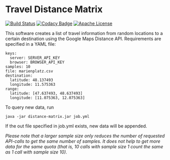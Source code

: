 # Travel Distance Matrix
[![Build Status](https://travis-ci.org/bitzl/google-maps-distance.svg?branch=master)](https://travis-ci.org/bitzl/google-maps-distance)
[![Codacy Badge](https://api.codacy.com/project/badge/grade/a24430385df647fca92368e0e9c1a4cf)](https://www.codacy.com/app/marcus_2/google-maps-distance)
[![Apache License](https://img.shields.io/badge/license-Apache%202.0-blue.svg)](LICENSE)

This software creates a list of travel information from random locations to a certain destination using the Google Maps Distance API. Requirements are specified in a YAML file:

    keys:
      server: SERVER_API_KEY
      browser: BROWSER_API_KEY
    samples: 10
    file: marienplatz.csv
    destination:
      latitude: 48.137493
      longitude: 11.575363
    range:
      latitude: [47.637493, 48.637493]
      longitude: [11.075363, 12.075363]

To query new data, run

    java -jar distance-matrix.jar job.yml

If the out file specified in job.yml exists, new data will be appended.

*Please note that a larger sample size only reduces the number of requested API-calls to get the same number of samples. It does not help to get more data for the same quota (that is, 10 calls with sample size 1 count the same as 1 call with sample size 10).*